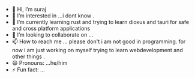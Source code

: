 - 👋 Hi, I’m suraj
- 👀 I’m interested in ...i dont know .
- 🌱 I’m currently learning rust and trying to learn dioxus and tauri for safe and cross platform applications 
- 💞️ I’m looking to collaborate on ...
- 📫 How to reach me ... please don't i am not good in programming. for now i am just working on myself trying to learn webdevelopment and other things . 
- 😄 Pronouns: ...he/him
- ⚡ Fun fact: ...

<!---
surajsays/surajsays is a ✨ special ✨ repository because its `README.md` (this file) appears on your GitHub profile.
You can click the Preview link to take a look at your changes.
--->
